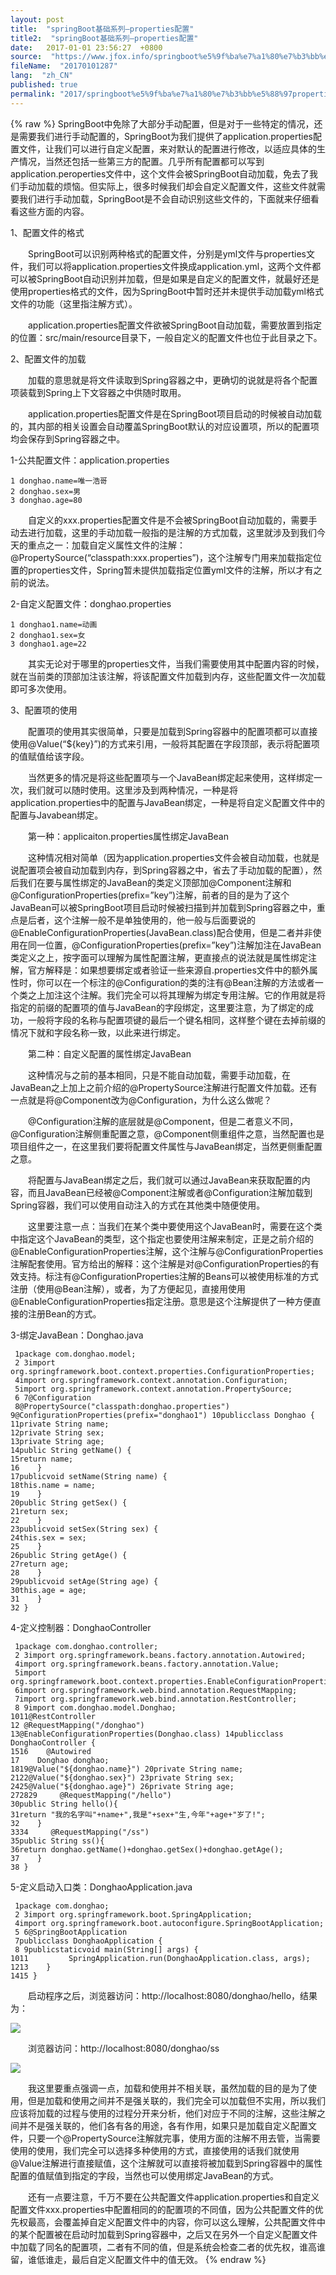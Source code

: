 ```yaml
---
layout: post
title:  "springBoot基础系列–properties配置"
title2:  "springBoot基础系列–properties配置"
date:   2017-01-01 23:56:27  +0800
source:  "https://www.jfox.info/springboot%e5%9f%ba%e7%a1%80%e7%b3%bb%e5%88%97properties%e9%85%8d%e7%bd%ae.html"
fileName:  "20170101287"
lang:  "zh_CN"
published: true
permalink: "2017/springboot%e5%9f%ba%e7%a1%80%e7%b3%bb%e5%88%97properties%e9%85%8d%e7%bd%ae.html"
---
```

{% raw %}
SpringBoot中免除了大部分手动配置，但是对于一些特定的情况，还是需要我们进行手动配置的，SpringBoot为我们提供了application.properties配置文件，让我们可以进行自定义配置，来对默认的配置进行修改，以适应具体的生产情况，当然还包括一些第三方的配置。几乎所有配置都可以写到application.peroperties文件中，这个文件会被SpringBoot自动加载，免去了我们手动加载的烦恼。但实际上，很多时候我们却会自定义配置文件，这些文件就需要我们进行手动加载，SpringBoot是不会自动识别这些文件的，下面就来仔细看看这些方面的内容。

1、配置文件的格式

　　SpringBoot可以识别两种格式的配置文件，分别是yml文件与properties文件，我们可以将application.properties文件换成application.yml，这两个文件都可以被SpringBoot自动识别并加载，但是如果是自定义的配置文件，就最好还是使用properties格式的文件，因为SpringBoot中暂时还并未提供手动加载yml格式文件的功能（这里指注解方式）。

　　application.properties配置文件欲被SpringBoot自动加载，需要放置到指定的位置：src/main/resource目录下，一般自定义的配置文件也位于此目录之下。

2、配置文件的加载

　　加载的意思就是将文件读取到Spring容器之中，更确切的说就是将各个配置项装载到Spring上下文容器之中供随时取用。

　　application.properties配置文件是在SpringBoot项目启动的时候被自动加载的，其内部的相关设置会自动覆盖SpringBoot默认的对应设置项，所以的配置项均会保存到Spring容器之中。

1-公共配置文件：application.properties

    1 donghao.name=唯一浩哥
    2 donghao.sex=男
    3 donghao.age=80

　　自定义的xxx.properties配置文件是不会被SpringBoot自动加载的，需要手动去进行加载，这里的手动加载一般指的是注解的方式加载，这里就涉及到我们今天的重点之一：加载自定义属性文件的注解：@PropertySource(“classpath:xxx.properties”)，这个注解专门用来加载指定位置的properties文件，Spring暂未提供加载指定位置yml文件的注解，所以才有之前的说法。

2-自定义配置文件：donghao.properties

    1 donghao1.name=动画
    2 donghao1.sex=女
    3 donghao1.age=22

　　其实无论对于哪里的properties文件，当我们需要使用其中配置内容的时候，就在当前类的顶部加注该注解，将该配置文件加载到内存，这些配置文件一次加载即可多次使用。

3、配置项的使用

　　配置项的使用其实很简单，只要是加载到Spring容器中的配置项都可以直接使用@Value(“${key}”)的方式来引用，一般将其配置在字段顶部，表示将配置项的值赋值给该字段。

　　当然更多的情况是将这些配置项与一个JavaBean绑定起来使用，这样绑定一次，我们就可以随时使用。这里涉及到两种情况，一种是将application.properties中的配置与JavaBean绑定，一种是将自定义配置文件中的配置与Javabean绑定。

　　第一种：applicaiton.properties属性绑定JavaBean

　　这种情况相对简单（因为application.properties文件会被自动加载，也就是说配置项会被自动加载到内存，到Spring容器之中，省去了手动加载的配置），然后我们在要与属性绑定的JavaBean的类定义顶部加@Component注解和@ConfigurationProperties(prefix=”key”)注解，前者的目的是为了这个JavaBean可以被SpringBoot项目启动时候被扫描到并加载到Spring容器之中，重点是后者，这个注解一般不是单独使用的，他一般与后面要说的@EnableConfigurationProperties(JavaBean.class)配合使用，但是二者并非使用在同一位置，@ConfigurationProperties(prefix=”key”)注解加注在JavaBean类定义之上，按字面可以理解为属性配置注解，更直接点的说法就是属性绑定注解，官方解释是：如果想要绑定或者验证一些来源自.properties文件中的额外属性时，你可以在一个标注的@Configuration的类的注有@Bean注解的方法或者一个类之上加注这个注解。我们完全可以将其理解为绑定专用注解。它的作用就是将指定的前缀的配置项的值与JavaBean的字段绑定，这里要注意，为了绑定的成功，一般将字段的名称与配置项键的最后一个键名相同，这样整个键在去掉前缀的情况下就和字段名称一致，以此来进行绑定。

　　第二种：自定义配置的属性绑定JavaBean

　　这种情况与之前的基本相同，只是不能自动加载，需要手动加载，在JavaBean之上加上之前介绍的@PropertySource注解进行配置文件加载。还有一点就是将@Component改为@Configuration，为什么这么做呢？

　　@Configuration注解的底层就是@Component，但是二者意义不同，@Configuration注解侧重配置之意，@Component侧重组件之意，当然配置也是项目组件之一，在这里我们要将配置文件属性与JavaBean绑定，当然更侧重配置之意。

　　将配置与JavaBean绑定之后，我们就可以通过JavaBean来获取配置的内容，而且JavaBean已经被@Component注解或者@Configuration注解加载到Spring容器，我们可以使用自动注入的方式在其他类中随便使用。

　　这里要注意一点：当我们在某个类中要使用这个JavaBean时，需要在这个类中指定这个JavaBean的类型，这个指定也要使用注解来制定，正是之前介绍的@EnableConfigurationProperties注解，这个注解与@ConfigurationProperties注解配套使用。官方给出的解释：这个注解是对@ConfigurationProperties的有效支持。标注有@ConfigurationProperties注解的Beans可以被使用标准的方式注册（使用@Bean注解），或者，为了方便起见，直接用使用@EnableConfigurationProperties指定注册。意思是这个注解提供了一种方便直接的注册Bean的方式。

3-绑定JavaBean：Donghao.java

     1package com.donghao.model;
     2 3import org.springframework.boot.context.properties.ConfigurationProperties;
     4import org.springframework.context.annotation.Configuration;
     5import org.springframework.context.annotation.PropertySource;
     6 7@Configuration
     8@PropertySource("classpath:donghao.properties")  9@ConfigurationProperties(prefix="donghao1") 10publicclass Donghao {
    11private String name;
    12private String sex;
    13private String age;
    14public String getName() {
    15return name;
    16    }
    17publicvoid setName(String name) {
    18this.name = name;
    19    }
    20public String getSex() {
    21return sex;
    22    }
    23publicvoid setSex(String sex) {
    24this.sex = sex;
    25    }
    26public String getAge() {
    27return age;
    28    }
    29publicvoid setAge(String age) {
    30this.age = age;
    31    }
    32 }

4-定义控制器：DonghaoController

     1package com.donghao.controller;
     2 3import org.springframework.beans.factory.annotation.Autowired;
     4import org.springframework.beans.factory.annotation.Value;
     5import org.springframework.boot.context.properties.EnableConfigurationProperties;
     6import org.springframework.web.bind.annotation.RequestMapping;
     7import org.springframework.web.bind.annotation.RestController;
     8 9import com.donghao.model.Donghao;
    1011@RestController
    12 @RequestMapping("/donghao")
    13@EnableConfigurationProperties(Donghao.class) 14publicclass DonghaoController {
    1516    @Autowired
    17    Donghao donghao;
    1819@Value("${donghao.name}") 20private String name;
    2122@Value("${donghao.sex}") 23private String sex;
    2425@Value("${donghao.age}") 26private String age;
    272829     @RequestMapping("/hello")
    30public String hello(){
    31return "我的名字叫"+name+",我是"+sex+"生,今年"+age+"岁了!";
    32    }
    3334     @RequestMapping("/ss")
    35public String ss(){
    36return donghao.getName()+donghao.getSex()+donghao.getAge();
    37    }
    38 }

5-定义启动入口类：DonghaoApplication.java

     1package com.donghao;
     2 3import org.springframework.boot.SpringApplication;
     4import org.springframework.boot.autoconfigure.SpringBootApplication;
     5 6@SpringBootApplication
     7publicclass DonghaoApplication {
     8 9publicstaticvoid main(String[] args) {
    1011         SpringApplication.run(DonghaoApplication.class, args);
    1213    }
    1415 }

　　启动程序之后，浏览器访问：http://localhost:8080/donghao/hello，结果为：

![](181d7a1.jpg)

　　浏览器访问：http://localhost:8080/donghao/ss

![](e5a207c.png)

　　我这里要重点强调一点，加载和使用并不相关联，虽然加载的目的是为了使用，但是加载和使用之间并不是强关联的，我们完全可以加载但不实用，所以我们应该将加载的过程与使用的过程分开来分析，他们对应于不同的注解，这些注解之间并不是强关联的，他们各有各的用途，各有作用，如果只是加载自定义配置文件，只要一个@PropertySource注解就完事，使用方面的注解不用去管，当需要使用的使用，我们完全可以选择多种使用的方式，直接使用的话我们就使用@Value注解进行直接赋值，这个注解就可以直接将被加载到Spring容器中的属性配置的值赋值到指定的字段，当然也可以使用绑定JavaBean的方式。

　　还有一点要注意，千万不要在公共配置文件application.properties和自定义配置文件xxx.properties中配置相同的的配置项的不同值，因为公共配置文件的优先权最高，会覆盖掉自定义配置文件中的内容，你可以这么理解，公共配置文件中的某个配置被在启动时加载到Spring容器中，之后又在另外一个自定义配置文件中加载了同名的配置项，二者有不同的值，但是系统会检查二者的优先权，谁高谁留，谁低谁走，最后自定义配置文件中的值无效。
{% endraw %}
